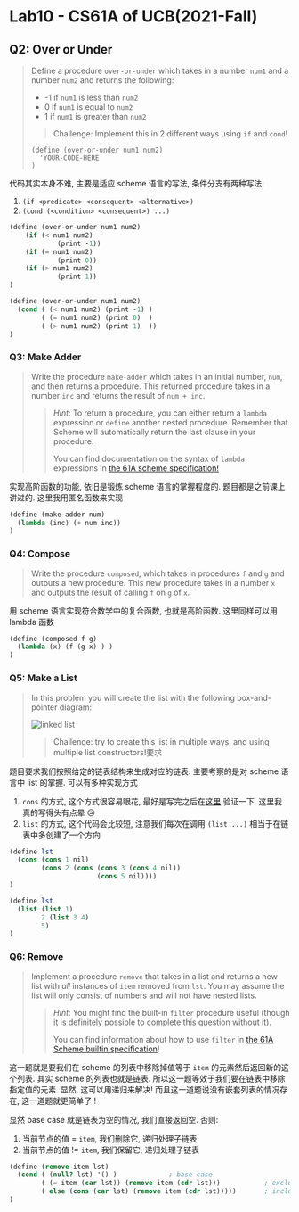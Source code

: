 # Lab10 - CS61A of UCB(2021-Fall)


## Q2: Over or Under

>   Define a procedure `over-or-under` which takes in a number `num1` and a number `num2` and returns the following:
>
>   -   -1 if `num1` is less than `num2`
>   -   0 if `num1` is equal to `num2`
>   -   1 if `num1` is greater than `num2`
>
>   >   Challenge: Implement this in 2 different ways using `if` and `cond`!
>
>   ```
>   (define (over-or-under num1 num2)
>     'YOUR-CODE-HERE
>   )
>   ```

代码其实本身不难, 主要是适应 scheme 语言的写法, 条件分支有两种写法:

1.   `(if <predicate> <consequent> <alternative>)`
2.   `(cond (<condition> <consequent>) ...)`

```scheme
(define (over-or-under num1 num2) 
    (if (< num1 num2) 
            (print -1))
    (if (= num1 num2)
            (print 0))
    (if (> num1 num2)
            (print 1))
)

(define (over-or-under num1 num2)
  (cond ( (< num1 num2) (print -1) )
        ( (= num1 num2) (print 0)  )
        ( (> num1 num2) (print 1)  ))
)
```

### Q3: Make Adder

>   Write the procedure `make-adder` which takes in an initial number, `num`, and then returns a procedure. This returned procedure takes in a number `inc` and returns the result of `num + inc`.
>
>   >   *Hint*: To return a procedure, you can either return a `lambda` expression or `define` another nested procedure. Remember that Scheme will automatically return the last clause in your procedure.
>   >
>   >   You can find documentation on the syntax of `lambda` expressions in [the 61A scheme specification!](https://cs61a.org/articles/scheme-spec/#lambda)

实现高阶函数的功能, 依旧是锻炼 scheme 语言的掌握程度的. 题目都是之前课上讲过的. 这里我用匿名函数来实现

```scheme
(define (make-adder num)
  (lambda (inc) (+ num inc))
)
```

### Q4: Compose

>   Write the procedure `composed`, which takes in procedures `f` and `g` and outputs a new procedure. This new procedure takes in a number `x` and outputs the result of calling `f` on `g` of `x`.

用 scheme 语言实现符合数学中的复合函数, 也就是高阶函数. 这里同样可以用 lambda 函数

```scheme
(define (composed f g)
  (lambda (x) (f (g x) ) )
)
```

### Q5: Make a List

>   In this problem you will create the list with the following box-and-pointer diagram:
>
>   ![linked list](https://inst.eecs.berkeley.edu/~cs61a/fa21/lab/lab10/assets/list2.png)
>
>   >   Challenge: try to create this list in multiple ways, and using multiple list constructors!要求 

题目要求我们按照给定的链表结构来生成对应的链表. 主要考察的是对 scheme 语言中 list 的掌握. 可以有多种实现方式

1.   `cons` 的方式, 这个方式很容易眼花, 最好是写完之后在[这里](https://code.cs61a.org) 验证一下. 这里我真的写得头有点晕 :cry:
2.   `list` 的方式, 这个代码会比较短, 注意我们每次在调用 `(list ...)` 相当于在链表中多创建了一个方向

```scheme
(define lst 
  (cons (cons 1 nil)
        (cons 2 (cons (cons 3 (cons 4 nil))
                      (cons 5 nil))))
)

(define lst 
  (list (list 1)
        2 (list 3 4)
        5)
)
```

### Q6: Remove

>   Implement a procedure `remove` that takes in a list and returns a new list with *all* instances of `item` removed from `lst`. You may assume the list will only consist of numbers and will not have nested lists.
>
>   >   *Hint*: You might find the built-in `filter` procedure useful (though it is definitely possible to complete this question without it).
>   >
>   >   You can find information about how to use `filter` in [the 61A Scheme builtin specification](https://cs61a.org/articles/scheme-builtins/#pair-and-list-manipulation)!

这一题就是要我们在 scheme 的列表中移除掉值等于 `item` 的元素然后返回新的这个列表. 其实 scheme 的列表也就是链表. 所以这一题等效于我们要在链表中移除指定值的元素. 显然, 这可以用递归来解决! 而且这一道题说没有嵌套列表的情况存在, 这一道题就更简单了 !



显然 base case 就是链表为空的情况, 我们直接返回空. 否则:

1.   当前节点的值 = `item`, 我们删除它, 递归处理子链表
2.   当前节点的值 != `item`, 我们保留它, 递归处理子链表

```scheme
(define (remove item lst)
  (cond ( (null? lst) '() )             ; base case
        ( (= item (car lst)) (remove item (cdr lst)))           ; exclude item
        ( else (cons (car lst) (remove item (cdr lst)))))       ; include item
)
```


